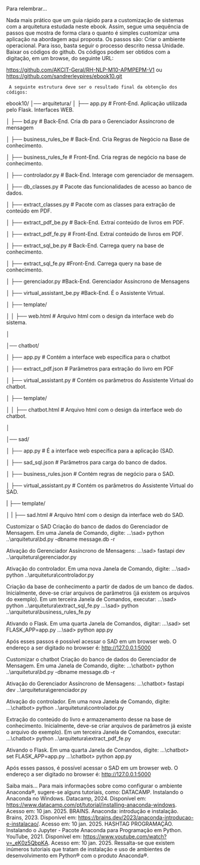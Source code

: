 Para relembrar…

Nada mais prático que um guia rápido para a customização de sistemas com a arquitetura estudada neste ebook. Assim, segue uma sequência de passos que mostra de forma clara o quanto é simples customizar uma aplicação na abordagem aqui proposta. Os passos são:
Criar o ambiente operacional. Para isso, basta seguir o processo descrito nessa Unidade. 
Baixar os códigos do github. Os códigos podem ser obtidos com a digitação, em um browse, do seguinte URL:

https://github.com/AKCIT-Geral/RH-NLP-M10-APMPEPM-V1 ou 
https://github.com/sandrerleypires/ebook10.git

     A seguinte estrutura deve ser o resultado final da obtenção dos códigos: 

ebook10/
   │── arquitetura/
   │   ├── app.py             # Front-End. Aplicação utilizada pelo Flask. Interfaces WEB.
   
   │   ├── bd.py              # Back-End. Cria db para o Gerenciador Assíncrono de mensagem
   
   │   ├── business_rules_be  # Back-End. Cria Regras de Negócio na Base de conhecimento. 
   
   │   ├── business_rules_fe  # Front-End. Cria regras de negócio na base de conhecimento.
   
   │   ├── controlador.py     # Back-End. Interage com gerenciador de mensagem. 
   
   │   ├── db_classes.py      # Pacote das funcionalidades de acesso ao banco de dados.
   
   │   ├── extract_classes.py	# Pacote com as classes para extração de conteúdo em PDF.
   
   │   ├── extract_pdf_be.py	# Back-End. Extraí conteúdo de livros em PDF.
   
   │   ├── extract_pdf_fe.py	# Front-End. Extraí conteúdo de livros em PDF.
   
   │   ├── extract_sql_be.py	# Back-End. Carrega query na base de conhecimento.
   
   │   ├── extract_sql_fe.py  #Front-End. Carrega query na base de conhecimento.
   
   │   ├── gerenciador.py	#Back-End. Gerenciador Assíncrono de Mensagens
   
   │   ├── virtual_assistant_be.py #Back-End. É o Assistente Virtual. 
   
   │   ├── template/
   
   │   │   ├── web.html         # Arquivo html com o design da interface web do sistema.
   
   │
   
   │── chatbot/
   
   │   ├── app.py               # Contém a interface web específica para o chatbot
   
   │   ├── extract_pdf.json     # Parâmetros para extração do livro em PDF
   
   │   ├── virtual_assistant.py # Contém os parâmetros do Assistente Virtual do chatbot.
   
   │   ├── template/
   
   │   │   ├── chatbot.html     # Arquivo html com o design da interface web do chatbot.
   
   │
   
   │── sad/
   
   │  ├── app.py                # É a interface web específica para a aplicação (SAD.
   
   │  ├── sad_sql.json          # Parâmetros para carga do banco de dados.
   
   │  ├── business_rules.json   # Contém regras de negócio para o SAD.
   
   │  ├── virtual_assistant.py  # Contém os parâmetros do Assistente Virtual do SAD.
   
   |  ├── template/
   
   │  |   ├── sad.html          # Arquivo html com o design da interface web do SAD.

Customizar o SAD
Criação do banco de dados do Gerenciador de Mensagem. Em uma Janela de Comando, digite:
...\sad> python ..\arquitetura\bd.py -dbname message.db -r

Ativação do Gerenciador Assíncrono de Mensagens: 
...\sad> fastapi dev ..\arquitetura\gerenciador.py

 Ativação do controlador. Em uma nova Janela de Comando, digite: 
...\sad> python ..\arquitetura\controlador.py

Criação da base de conhecimento a partir de dados de um banco de dados. Inicialmente, deve-se criar arquivos de parâmetros (já existem os arquivos do exemplo). Em um terceira Janela de Comandos, executar:
...\sad> python ..\arquitetura\extract_sql_fe.py
...\sad> python ..\arquitetura\business_rules_fe.py

Ativando o Flask. Em uma quarta Janela de Comandos, digitar:
...\sad> set FLASK_APP=app.py
...\sad> python app.py

Após esses passos é possível acessar o SAD em um browser web.
O endereço a ser digitado no browser é: http://127.0.0.1:5000

Customizar o chatbot
Criação do banco de dados do Gerenciador de Mensagem. Em uma Janela de Comando, digite:
...\chatbot> python ..\arquitetura\bd.py -dbname message.db -r

Ativação do Gerenciador Assíncrono de Mensagens: 
...\chatbot> fastapi dev ..\arquitetura\gerenciador.py

 Ativação do controlador. Em uma nova Janela de Comando, digite: 
...\chatbot> python ..\arquitetura\controlador.py

Extração do conteúdo do livro e armazenamento desse na base de conhecimento. Inicialmente, deve-se criar arquivos de parâmetros já existe o arquivo do exemplo). Em um terceira Janela de Comandos, executar:
...\chatbot> python ..\arquitetura\extract_pdf_fe.py

Ativando o Flask. Em uma quarta Janela de Comandos, digite:
...\chatbot> set FLASK_APP=app.py
...\chatbot> python app.py

Após esses passos, é possível acessar o SAD em um browser web. 
O endereço a ser digitado no browser é: http://127.0.0.1:5000 


Saiba mais…
Para mais informações sobre como configurar o ambiente Anaconda®, sugere-se alguns tutoriais, como:
DATACAMP. Instalando o Anaconda no Windows. Datacamp, 2024. Disponível em: https://www.datacamp.com/pt/tutorial/installing-anaconda-windows. Acesso em: 10 jan. 2025.
BRAINS. Anaconda: introdução e instalação. Brains, 2023. Disponível em: https://brains.dev/2023/anaconda-introducao-e-instalacao/. Acesso em: 10 jan. 2025.
HASHTAG PROGRAMAÇÃO. Instalando o Jupyter - Pacote Anaconda para Programação em Python. YouTube, 2021. Disponível em: https://www.youtube.com/watch?v=_eK0z5QbpKA. Acesso em: 10 jan. 2025. 
Ressalta-se que existem inúmeros tutoriais que tratam de instalação e uso de ambientes de desenvolvimento em Python® com o produto Anaconda®.

